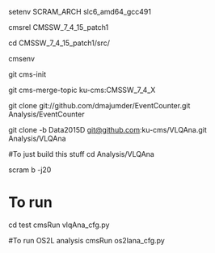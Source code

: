 setenv SCRAM_ARCH slc6_amd64_gcc491

cmsrel CMSSW_7_4_15_patch1

cd CMSSW_7_4_15_patch1/src/

cmsenv

git cms-init

git cms-merge-topic ku-cms:CMSSW_7_4_X

git clone git://github.com/dmajumder/EventCounter.git Analysis/EventCounter 

git clone -b Data2015D git@github.com:ku-cms/VLQAna.git Analysis/VLQAna  

#To just build this stuff
cd Analysis/VLQAna

scram b -j20

# To run
cd test
cmsRun vlqAna_cfg.py 

#To run OS2L analysis 
cmsRun os2lana_cfg.py
